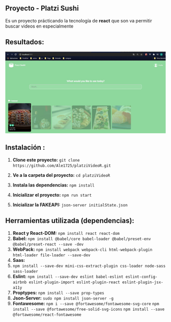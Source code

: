 ## Proyecto - Platzi Sushi

Es un proyecto prácticando la tecnología de **react** que son va permitir buscar videos en especialmente

## Resultados:

<div align="center">
  <img src="src/assets/static/resultados_proyecto.jpg">
  
</div>

## Instalación :

1. **Clone este proyecto:**
   `git clone https://github.com/Ale1725/platziVideoR.git `

2. **Ve a la carpeta del proyecto:**
   `cd platziVideoR`

3. **Instala las dependencias:**
   `npm install`

4. **Inicializar el proyecto:**
   `npm run start`

5. **Inicializar la FAKEAPI:**
   `json-server initialState.json`

## Herramientas utilizada (dependencias):

1. **React y React-DOM:**
   `npm install react react-dom`
2. **Babel:**
   `npm install @babel/core babel-loader @babel/preset-env @babel/preset-react --save -dev`
3. **WebPack:**
   `npm install webpack webpack-cli html-webpack-plugin html-loader file-loader --save-dev `
4. **Saas:**
5. `npm install --save-dev mini-css-extract-plugin css-loader node-sass sass-loader `
6. **Eslint:**
   `npm install --save-dev eslint babel-eslint eslint-config-airbnb eslint-plugin-import eslint-plugin-react eslint-plugin-jsx-a11y `
7. **Proptypes:**
   `npm install --save prop-types`
8. **Json-Server:**
   `sudo npm install json-server -g `
9. **Fontawesome:**
   `npm i --save @fortawesome/fontawesome-svg-core`
   `npm install --save @fortawesome/free-solid-svg-icons`
   `npm install --save @fortawesome/react-fontawesome`
